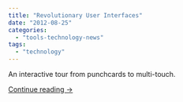 ```yaml
---
title: "Revolutionary User Interfaces"
date: "2012-08-25"
categories: 
  - "tools-technology-news"
tags: 
  - "technology"
---
```


An interactive tour from punchcards to multi-touch.

 [Continue reading →](http://timeline.verite.co/examples/user-interface/)
